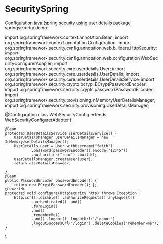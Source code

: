# SecuritySpring
Configuration java (spring security using user details 
package springsecurity.demo;


import org.springframework.context.annotation.Bean;
import org.springframework.context.annotation.Configuration;
import org.springframework.security.config.annotation.web.builders.HttpSecurity;
import org.springframework.security.config.annotation.web.configuration.WebSecurityConfigurerAdapter;
import org.springframework.security.core.userdetails.User;
import org.springframework.security.core.userdetails.UserDetails;
import org.springframework.security.core.userdetails.UserDetailsService;
import org.springframework.security.crypto.bcrypt.BCryptPasswordEncoder;
import org.springframework.security.crypto.password.PasswordEncoder;
import org.springframework.security.provisioning.InMemoryUserDetailsManager;
import org.springframework.security.provisioning.UserDetailsManager;

@Configuration
class WebSecurityConfig extends WebSecurityConfigurerAdapter {

    @Bean
    protected UserDetailsService userDetailsService() {
        UserDetailsManager userDetailsManager = new InMemoryUserDetailsManager();
        UserDetails user = User.withUsername("faith")
                .password(passwordEncoder().encode("12345"))
                .authorities("read") .build();
        userDetailsManager.createUser(user);
        return userDetailsManager;

    }
    @Bean
    public PasswordEncoder passwordEncoder() {
        return new BCryptPasswordEncoder(); };
    @Override
    protected void configure(HttpSecurity http) throws Exception {
        http.csrf().disable() .authorizeRequests().anyRequest()
                .authenticated() .and()
                .formLogin()
                .and()
                .rememberMe()
                .and() .logout() .logoutUrl("/logout")
                .logoutSuccessUrl("/login") .deleteCookies("remember-me");
    }
}

